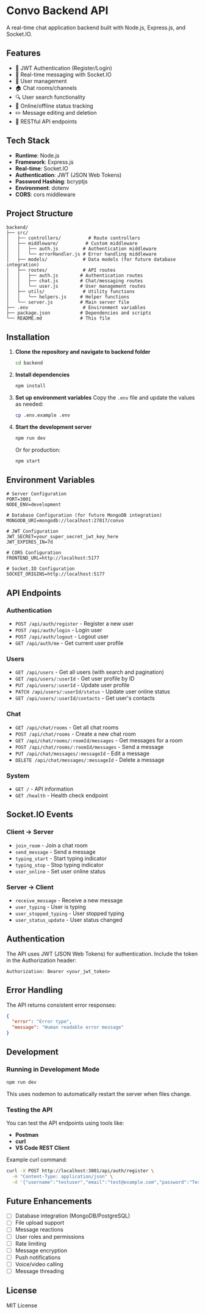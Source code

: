 # Convo Backend API

A real-time chat application backend built with Node.js, Express.js, and Socket.IO.

## Features

- 🔐 JWT Authentication (Register/Login)
- 💬 Real-time messaging with Socket.IO
- 👥 User management
- 🏠 Chat rooms/channels
- 🔍 User search functionality
- 📱 Online/offline status tracking
- ✏️ Message editing and deletion
- 🚀 RESTful API endpoints

## Tech Stack

- **Runtime**: Node.js
- **Framework**: Express.js
- **Real-time**: Socket.IO
- **Authentication**: JWT (JSON Web Tokens)
- **Password Hashing**: bcryptjs
- **Environment**: dotenv
- **CORS**: cors middleware

## Project Structure

```
backend/
├── src/
│   ├── controllers/          # Route controllers
│   ├── middleware/          # Custom middleware
│   │   ├── auth.js         # Authentication middleware
│   │   └── errorHandler.js # Error handling middleware
│   ├── models/             # Data models (for future database integration)
│   ├── routes/             # API routes
│   │   ├── auth.js        # Authentication routes
│   │   ├── chat.js        # Chat/messaging routes
│   │   └── user.js        # User management routes
│   ├── utils/              # Utility functions
│   │   └── helpers.js     # Helper functions
│   └── server.js          # Main server file
├── .env                    # Environment variables
├── package.json           # Dependencies and scripts
└── README.md              # This file
```

## Installation

1. **Clone the repository and navigate to backend folder**
   ```bash
   cd backend
   ```

2. **Install dependencies**
   ```bash
   npm install
   ```

3. **Set up environment variables**
   Copy the `.env` file and update the values as needed:
   ```bash
   cp .env.example .env
   ```

4. **Start the development server**
   ```bash
   npm run dev
   ```

   Or for production:
   ```bash
   npm start
   ```

## Environment Variables

```env
# Server Configuration
PORT=3001
NODE_ENV=development

# Database Configuration (for future MongoDB integration)
MONGODB_URI=mongodb://localhost:27017/convo

# JWT Configuration
JWT_SECRET=your_super_secret_jwt_key_here
JWT_EXPIRES_IN=7d

# CORS Configuration
FRONTEND_URL=http://localhost:5177

# Socket.IO Configuration
SOCKET_ORIGINS=http://localhost:5177
```

## API Endpoints

### Authentication
- `POST /api/auth/register` - Register a new user
- `POST /api/auth/login` - Login user
- `POST /api/auth/logout` - Logout user
- `GET /api/auth/me` - Get current user profile

### Users
- `GET /api/users` - Get all users (with search and pagination)
- `GET /api/users/:userId` - Get user profile by ID
- `PUT /api/users/:userId` - Update user profile
- `PATCH /api/users/:userId/status` - Update user online status
- `GET /api/users/:userId/contacts` - Get user's contacts

### Chat
- `GET /api/chat/rooms` - Get all chat rooms
- `POST /api/chat/rooms` - Create a new chat room
- `GET /api/chat/rooms/:roomId/messages` - Get messages for a room
- `POST /api/chat/rooms/:roomId/messages` - Send a message
- `PUT /api/chat/messages/:messageId` - Edit a message
- `DELETE /api/chat/messages/:messageId` - Delete a message

### System
- `GET /` - API information
- `GET /health` - Health check endpoint

## Socket.IO Events

### Client → Server
- `join_room` - Join a chat room
- `send_message` - Send a message
- `typing_start` - Start typing indicator
- `typing_stop` - Stop typing indicator
- `user_online` - Set user online status

### Server → Client
- `receive_message` - Receive a new message
- `user_typing` - User is typing
- `user_stopped_typing` - User stopped typing
- `user_status_update` - User status changed

## Authentication

The API uses JWT (JSON Web Tokens) for authentication. Include the token in the Authorization header:

```
Authorization: Bearer <your_jwt_token>
```

## Error Handling

The API returns consistent error responses:

```json
{
  "error": "Error type",
  "message": "Human readable error message"
}
```

## Development

### Running in Development Mode
```bash
npm run dev
```

This uses nodemon to automatically restart the server when files change.

### Testing the API

You can test the API endpoints using tools like:
- **Postman**
- **curl**
- **VS Code REST Client**

Example curl command:
```bash
curl -X POST http://localhost:3001/api/auth/register \
  -H "Content-Type: application/json" \
  -d '{"username":"testuser","email":"test@example.com","password":"Test123!@#"}'
```

## Future Enhancements

- [ ] Database integration (MongoDB/PostgreSQL)
- [ ] File upload support
- [ ] Message reactions
- [ ] User roles and permissions
- [ ] Rate limiting
- [ ] Message encryption
- [ ] Push notifications
- [ ] Voice/video calling
- [ ] Message threading

## License

MIT License